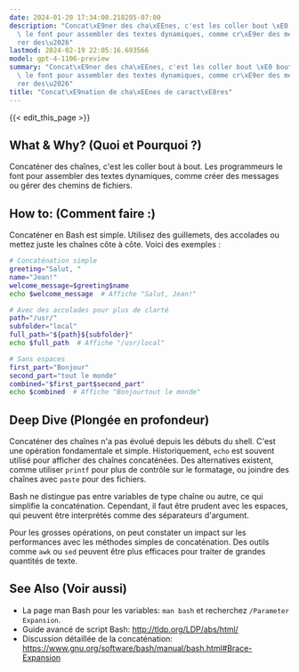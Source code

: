 ```yaml
---
date: 2024-01-20 17:34:00.218205-07:00
description: "Concat\xE9ner des cha\xEEnes, c'est les coller bout \xE0 bout. Les programmeurs\
  \ le font pour assembler des textes dynamiques, comme cr\xE9er des messages ou g\xE9\
  rer des\u2026"
lastmod: 2024-02-19 22:05:16.693566
model: gpt-4-1106-preview
summary: "Concat\xE9ner des cha\xEEnes, c'est les coller bout \xE0 bout. Les programmeurs\
  \ le font pour assembler des textes dynamiques, comme cr\xE9er des messages ou g\xE9\
  rer des\u2026"
title: "Concat\xE9nation de cha\xEEnes de caract\xE8res"
---
```


{{< edit_this_page >}}

## What & Why? (Quoi et Pourquoi ?)
Concaténer des chaînes, c'est les coller bout à bout. Les programmeurs le font pour assembler des textes dynamiques, comme créer des messages ou gérer des chemins de fichiers.

## How to: (Comment faire :)
Concaténer en Bash est simple. Utilisez des guillemets, des accolades ou mettez juste les chaînes côte à côte. Voici des exemples :

```Bash
# Concaténation simple
greeting="Salut, "
name="Jean!"
welcome_message=$greeting$name
echo $welcome_message  # Affiche "Salut, Jean!"

# Avec des accolades pour plus de clarté
path="/usr/"
subfolder="local"
full_path="${path}${subfolder}"
echo $full_path  # Affiche "/usr/local"

# Sans espaces
first_part="Bonjour"
second_part="tout le monde"
combined="$first_part$second_part"
echo $combined  # Affiche "Bonjourtout le monde"
```

## Deep Dive (Plongée en profondeur)
Concaténer des chaînes n'a pas évolué depuis les débuts du shell. C'est une opération fondamentale et simple. Historiquement, `echo` est souvent utilisé pour afficher des chaînes concaténées. Des alternatives existent, comme utiliser `printf` pour plus de contrôle sur le formatage, ou joindre des chaînes avec `paste` pour des fichiers.

Bash ne distingue pas entre variables de type chaîne ou autre, ce qui simplifie la concaténation. Cependant, il faut être prudent avec les espaces, qui peuvent être interprétés comme des séparateurs d'argument.

Pour les grosses opérations, on peut constater un impact sur les performances avec les méthodes simples de concaténation. Des outils comme `awk` ou `sed` peuvent être plus efficaces pour traiter de grandes quantités de texte.

## See Also (Voir aussi)
- La page man Bash pour les variables: `man bash` et recherchez `/Parameter Expansion`.
- Guide avancé de script Bash: http://tldp.org/LDP/abs/html/
- Discussion détaillée de la concaténation: https://www.gnu.org/software/bash/manual/bash.html#Brace-Expansion
